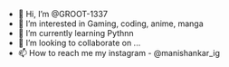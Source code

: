 - 👋 Hi, I’m @GROOT-1337
- 👀 I’m interested in Gaming, coding, anime, manga
- 🌱 I’m currently learning Pythnn
- 💞️ I’m looking to collaborate on ...
- 📫 How to reach me my instagram - @manishankar_ig
<!---
GROOT-1337/GROOT-1337 is a ✨ special ✨ repository because its `README.md` (this file) appears on your GitHub profile.
You can click the Preview link to take a look at your changes.
--->
